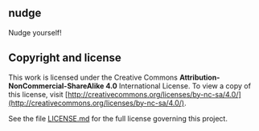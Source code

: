 ## nudge

Nudge yourself!

## Copyright and license

This work is licensed under the Creative Commons **Attribution-NonCommercial-ShareAlike 4.0** International License. To view a copy of this license, visit [http://creativecommons.org/licenses/by-nc-sa/4.0/](http://creativecommons.org/licenses/by-nc-sa/4.0/).

See the file [LICENSE.md](LICENSE.md) for the full license governing this project.


